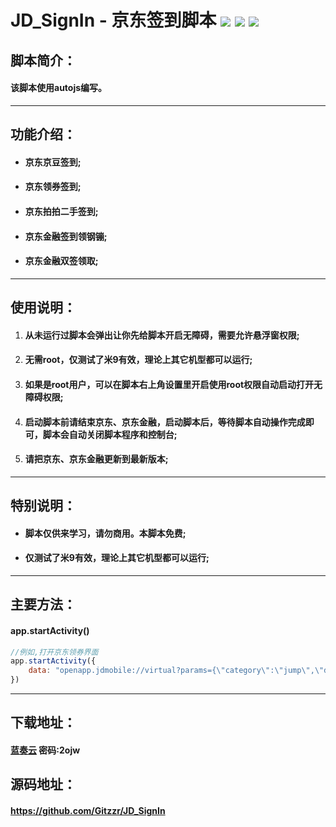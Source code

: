 # JD_SignIn - 京东签到脚本 ![](https://img.shields.io/badge/version-v2.2.4.05-green) ![](https://img.shields.io/badge/author-zzr-blue) ![](https://img.shields.io/badge/update-20201108-informational)

## 脚本简介：

#### 该脚本使用autojs编写。

------

## 功能介绍：

- #### 京东京豆签到;
- #### 京东领券签到;
- #### 京东拍拍二手签到;
- #### 京东金融签到领钢镚;
- #### 京东金融双签领取;

------

## 使用说明：

1. #### 从未运行过脚本会弹出让你先给脚本开启无障碍，需要允许悬浮窗权限;

2. #### 无需root，仅测试了米9有效，理论上其它机型都可以运行;

3. #### 如果是root用户，可以在脚本右上角设置里开启使用root权限自动启动打开无障碍权限;

4. #### 启动脚本前请结束京东、京东金融，启动脚本后，等待脚本自动操作完成即可，脚本会自动关闭脚本程序和控制台;

5.  #### 请把京东、京东金融更新到最新版本;

------

## 特别说明：

- #### 脚本仅供来学习，请勿商用。本脚本免费;
- #### 仅测试了米9有效，理论上其它机型都可以运行;

------

## 主要方法：

#### app.startActivity()

```javascript
//例如,打开京东领券界面
app.startActivity({
	data: "openapp.jdmobile://virtual?params={\"category\":\"jump\",\"des\":\"couponCenter\"}"
})
```

------

## 下载地址：

#### [蓝奏云](https://www.lanzoui.com/b00o0wbtc) 密码:2ojw

## 源码地址：

#### https://github.com/Gitzzr/JD_SignIn


  
